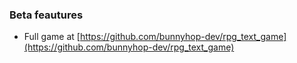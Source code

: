 ### Beta feautures
- Full game at [https://github.com/bunnyhop-dev/rpg_text_game](https://github.com/bunnyhop-dev/rpg_text_game)
